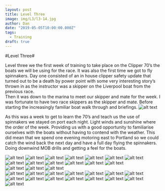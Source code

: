 ```yaml
---
layout: post
title: Level Three
image: img/L3/l3-14.jpg
author: Dan
date: "2019-05-05T10:00:00.000Z"
tags:
  - Training
draft: true
---
```



#Level Three# 

Level three we the first week of training to take place on the Clipper 70’s the boats we will be using for the race. It was also the first time we got to fly spinnakers. 
Day one consisted of an in house clipper safety update that turned out to be a death by power point with some very interesting story’s thrown in as the instructor was a skipper on the Liverpool boat from the previous race.  
Then it was down to the marina to meet our skipper and mate for the week. I was fortunate to have two race skippers as the skipper and mate. Before starting the increasingly familiar boat walk through and briefings.
![alt text](img/L3/l3-03.jpg) 

As this was a week to get to learn the 70’s and teach us the use of spinnakers we stayed on port each night. Light winds and sunshine where the order of the week. Providing us with a good opportunity to familiarise ourselves with the boats without having to contend with the weather. This did mean that we spend one evening motoring east to Portland so we could catch the wind back the next day and have a full day flying the spinnakers. Doing downwind MOB drills and getting a feel for the boats. 
 
![alt text](img/L3/l3-05.jpg) 
![alt text](img/L3/l3-06.jpg) 
![alt text](img/L3/l3-07.jpg) 
![alt text](img/L3/l3-08.jpg) 
![alt text](img/L3/l3-09.jpg) 
![alt text](img/L3/l3-10.jpg) 
![alt text](img/L3/l3-11.jpg) 
![alt text](img/L3/l3-12.jpg) 
![alt text](img/L3/l3-14.jpg) 
![alt text](img/L3/l3-15.jpg) 
![alt text](img/L3/l3-16.jpg) 
![alt text](img/L3/l3-17.jpg) 
![alt text](img/L3/l3-18.jpg)  
![alt text](img/L3/l3-20.jpg) 
![alt text](img/L3/l3-WA-21.jpg) 
![alt text](img/L3/l3-WA-22.jpg)  
![alt text](img/L3/l3-WA-24.jpg) 
![alt text](img/L3/l3-WA-25.jpg) 
![alt text](img/L3/l3-WA-26.jpg) 
![alt text](img/L3/l3-WA-27.jpg) 
![alt text](img/L3/l3-WA-28.jpg) 
![alt text](img/L3/l3-WA-29.jpg) 
![alt text](img/L3/l3-WA-30.jpg) 
![alt text](img/L3/l3-WA-31.jpg) 
![alt text](img/L3/l3-WA-32.jpg) 
![alt text](img/L3/l3-WA-33.jpg) 
![alt text](img/L3/l3-WA-34.jpg) 
![alt text](img/L3/l3-WA-35.jpg) 
![alt text](img/L3/l3-WA-36.jpg) 
![alt text](img/L3/l3-WA-37.jpg) 
![alt text](img/L3/l3-WA-38.jpg) 

